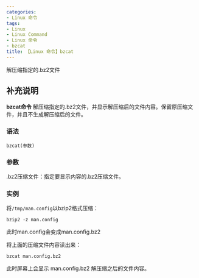 ```yaml
---
categories:
- Linux 命令
tags:
- Linux
- Linux Command
- Linux 命令
- bzcat
title: 【Linux 命令】bzcat
---
```


解压缩指定的.bz2文件

## 补充说明

**bzcat命令** 解压缩指定的.bz2文件，并显示解压缩后的文件内容。保留原压缩文件，并且不生成解压缩后的文件。

###  语法

```shell
bzcat(参数)
```

###  参数

.bz2压缩文件：指定要显示内容的.bz2压缩文件。

###  实例

将`/tmp/man.config`以bzip2格式压缩：

```shell
bzip2 -z man.config
```

此时man.config会变成man.config.bz2

将上面的压缩文件内容读出来：

```shell
bzcat man.config.bz2
```

此时屏幕上会显示 man.config.bz2 解压缩之后的文件内容。


<!-- Linux命令行搜索引擎：https://jaywcjlove.github.io/linux-command/ -->